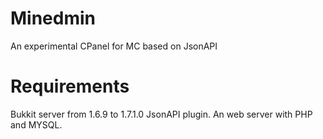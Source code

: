 Minedmin
========

An experimental CPanel for MC based on JsonAPI

<h1>Requirements</h1>
Bukkit server from 1.6.9 to 1.7.1.0
JsonAPI plugin.
An web server with PHP and MYSQL.

